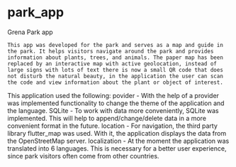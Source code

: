 # park_app

Grena Park app 

    This app was developed for the park and serves as a map and guide in the park. It helps visitors navigate around the park and provides information about plants, trees, and animals. The paper map has been replaced by an interactive map with active geolocation, instead of large signs with lots of text there is now a small QR code that does not disturb the natural beauty, in the application the user can scan the code and view information about the plant or object of interest.

This application used the following: povider - With the help of a provider was implemented functionality to change the theme of the application and the language.
SQLite - To work with data more conveniently, SQLite was implemented. This will help to append/change/delete data in a more convenient format in the future.
location - For navigation, the third party library flutter_map was used. With it, the application displays the data from the OpenStreetMap server.
localization - At the moment the application was translated into 6 languages. This is necessary for a better user experience, since park visitors often come from other countries.
